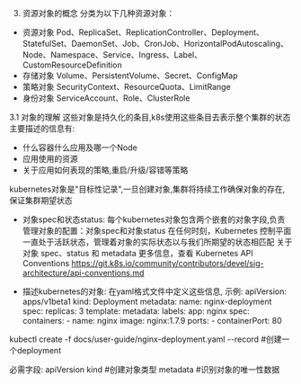 3. 资源对象的概念
分类为以下几种资源对象：
- 资源对象 	Pod、ReplicaSet、ReplicationController、Deployment、StatefulSet、DaemonSet、Job、CronJob、HorizontalPodAutoscaling、
           Node、Namespace、Service、Ingress、Label、CustomResourceDefinition
- 存储对象 	Volume、PersistentVolume、Secret、ConfigMap
- 策略对象 	SecurityContext、ResourceQuota、LimitRange
- 身份对象 	ServiceAccount、Role、ClusterRole

3.1 对象的理解
这些对象是持久化的条目,k8s使用这些条目去表示整个集群的状态
主要描述的信息有:
- 什么容器什么应用及哪一个Node
- 应用使用的资源
- 关于应用如何表现的策略,重启/升级/容错等策略

kubernetes对象是"目标性记录",一旦创建对象,集群将持续工作确保对象的存在,保证集群期望状态

- 对象spec和状态status:
每个kubernetes对象包含两个嵌套的对象字段,负责管理对象的配置：对象spec和对象status
在任何时刻，Kubernetes 控制平面一直处于活跃状态，管理着对象的实际状态以与我们所期望的状态相匹配
关于对象 spec、status 和 metadata 更多信息，查看 Kubernetes API Conventions
https://git.k8s.io/community/contributors/devel/sig-architecture/api-conventions.md


- 描述kubernetes的对象:
在yaml格式文件中定义这些信息,
示例:
apiVersion: apps/v1beta1
kind: Deployment
metadata:
  name: nginx-deployment
spec:
  replicas: 3
  template:
    metadata:
      labels:
        app: nginx
    spec:
      containers:
      - name: nginx
        image: nginx:1.7.9
        ports:
        - containerPort: 80
		
kubectl create -f docs/user-guide/nginx-deployment.yaml --record #创建一个deployment

必需字段:
apiVersion
kind  #创建对象类型
metadata  #识别对象的唯一性数据